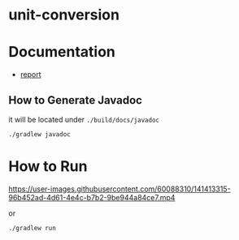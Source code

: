# unit-conversion

# Documentation
  - [report]()

## How to Generate Javadoc
it will be located under `./build/docs/javadoc`
```
./gradlew javadoc
```

# How to Run

https://user-images.githubusercontent.com/60088310/141413315-96b452ad-4d61-4e4c-b7b2-9be944a84ce7.mp4

or 

```
./gradlew run
```


